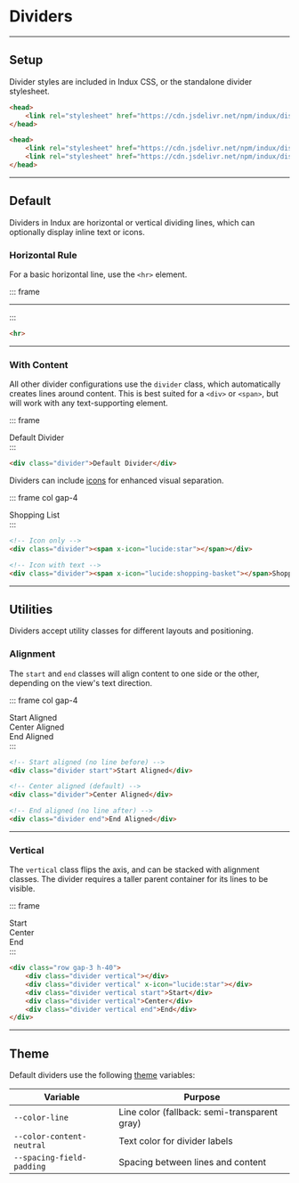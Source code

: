 # Dividers

---

## Setup

Divider styles are included in Indux CSS, or the standalone divider stylesheet.

<x-code-group copy>

```html "Indux CSS"
<head>
    <link rel="stylesheet" href="https://cdn.jsdelivr.net/npm/indux/dist/indux.css" />
</head>
```

```html "Standalone"
<head>
    <link rel="stylesheet" href="https://cdn.jsdelivr.net/npm/indux/dist/indux.theme.css" />
    <link rel="stylesheet" href="https://cdn.jsdelivr.net/npm/indux/dist/indux.divider.css" />
</head>
```

</x-code-group>

---

## Default

Dividers in Indux are horizontal or vertical dividing lines, which can optionally display inline text or icons.

### Horizontal Rule

For a basic horizontal line, use the `<hr>` element.

::: frame
<hr>
:::

```html copy
<hr>
```

---

### With Content

All other divider configurations use the `divider` class, which automatically creates lines around content. This is best suited for a `<div>` or `<span>`, but will work with any text-supporting element.

::: frame
<div class="divider">Default Divider</div>
:::

```html copy
<div class="divider">Default Divider</div>
```

Dividers can include [icons](/plugins/icons) for enhanced visual separation.

::: frame col gap-4
<div class="divider"><span x-icon="lucide:star"></span></div>
<div class="divider"><span x-icon="lucide:shopping-basket"></span>Shopping List</div>
:::

```html copy
<!-- Icon only -->
<div class="divider"><span x-icon="lucide:star"></span></div>

<!-- Icon with text -->
<div class="divider"><span x-icon="lucide:shopping-basket"></span>Shopping List</div>
```

---

## Utilities

Dividers accept utility classes for different layouts and positioning.

### Alignment

The `start` and `end` classes will align content to one side or the other, depending on the view's text direction.

::: frame col gap-4
<div class="divider start">Start Aligned</div>
<div class="divider">Center Aligned</div>
<div class="divider end">End Aligned</div>
:::

```html copy
<!-- Start aligned (no line before) -->
<div class="divider start">Start Aligned</div>

<!-- Center aligned (default) -->
<div class="divider">Center Aligned</div>

<!-- End aligned (no line after) -->
<div class="divider end">End Aligned</div>
```

---

### Vertical

The `vertical` class flips the axis, and can be stacked with alignment classes. The divider requires a taller parent container for its lines to be visible.

::: frame
<div class="row gap-3 h-40">
    <div class="divider vertical"></div>
    <div class="divider vertical" x-icon="lucide:star"></div>
    <div class="divider vertical start">Start</div>
    <div class="divider vertical">Center</div>
    <div class="divider vertical end">End</div>
</div>
:::

```html copy
<div class="row gap-3 h-40">
    <div class="divider vertical"></div>
    <div class="divider vertical" x-icon="lucide:star"></div>
    <div class="divider vertical start">Start</div>
    <div class="divider vertical">Center</div>
    <div class="divider vertical end">End</div>
</div>
```

---

## Theme

Default dividers use the following [theme](/styles/theme) variables:

| Variable | Purpose |
|----------|----------|
| `--color-line` | Line color (fallback: semi-transparent gray) |
| `--color-content-neutral` | Text color for divider labels |
| `--spacing-field-padding` | Spacing between lines and content |
